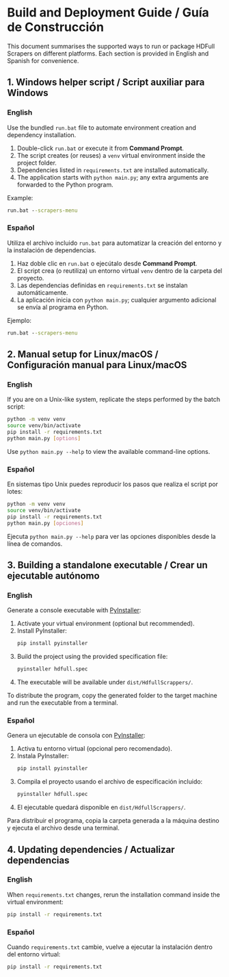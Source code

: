 # Build and Deployment Guide / Guía de Construcción

This document summarises the supported ways to run or package HDFull Scrapers on different platforms. Each section is provided in English and Spanish for convenience.

## 1. Windows helper script / Script auxiliar para Windows

### English
Use the bundled `run.bat` file to automate environment creation and dependency installation.

1. Double-click `run.bat` or execute it from **Command Prompt**.
2. The script creates (or reuses) a `venv` virtual environment inside the project folder.
3. Dependencies listed in `requirements.txt` are installed automatically.
4. The application starts with `python main.py`; any extra arguments are forwarded to the Python program.

Example:
```bat
run.bat --scrapers-menu
```

### Español
Utiliza el archivo incluido `run.bat` para automatizar la creación del entorno y la instalación de dependencias.

1. Haz doble clic en `run.bat` o ejecútalo desde **Command Prompt**.
2. El script crea (o reutiliza) un entorno virtual `venv` dentro de la carpeta del proyecto.
3. Las dependencias definidas en `requirements.txt` se instalan automáticamente.
4. La aplicación inicia con `python main.py`; cualquier argumento adicional se envía al programa en Python.

Ejemplo:
```bat
run.bat --scrapers-menu
```

## 2. Manual setup for Linux/macOS / Configuración manual para Linux/macOS

### English
If you are on a Unix-like system, replicate the steps performed by the batch script:

```bash
python -m venv venv
source venv/bin/activate
pip install -r requirements.txt
python main.py [options]
```

Use `python main.py --help` to view the available command-line options.

### Español
En sistemas tipo Unix puedes reproducir los pasos que realiza el script por lotes:

```bash
python -m venv venv
source venv/bin/activate
pip install -r requirements.txt
python main.py [opciones]
```

Ejecuta `python main.py --help` para ver las opciones disponibles desde la línea de comandos.

## 3. Building a standalone executable / Crear un ejecutable autónomo

### English
Generate a console executable with [PyInstaller](https://pyinstaller.org/):

1. Activate your virtual environment (optional but recommended).
2. Install PyInstaller:
   ```bash
   pip install pyinstaller
   ```
3. Build the project using the provided specification file:
   ```bash
   pyinstaller hdfull.spec
   ```
4. The executable will be available under `dist/HdfullScrappers/`.

To distribute the program, copy the generated folder to the target machine and run the executable from a terminal.

### Español
Genera un ejecutable de consola con [PyInstaller](https://pyinstaller.org/):

1. Activa tu entorno virtual (opcional pero recomendado).
2. Instala PyInstaller:
   ```bash
   pip install pyinstaller
   ```
3. Compila el proyecto usando el archivo de especificación incluido:
   ```bash
   pyinstaller hdfull.spec
   ```
4. El ejecutable quedará disponible en `dist/HdfullScrappers/`.

Para distribuir el programa, copia la carpeta generada a la máquina destino y ejecuta el archivo desde una terminal.

## 4. Updating dependencies / Actualizar dependencias

### English
When `requirements.txt` changes, rerun the installation command inside the virtual environment:
```bash
pip install -r requirements.txt
```

### Español
Cuando `requirements.txt` cambie, vuelve a ejecutar la instalación dentro del entorno virtual:
```bash
pip install -r requirements.txt
```
